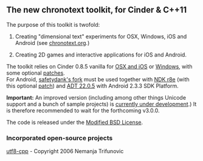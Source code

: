 ## The new chronotext toolkit, for Cinder & C++11

The purpose of this toolkit is twofold:  

1. Creating "dimensional text" experiments for OSX, Windows, iOS and Android (see [chronotext.org](http://chronotext.org).)  

2. Creating 2D games and interactive applications for iOS and Android.  

The toolkit relies on Cinder 0.8.5 vanilla for [OSX and iOS](http://libcinder.org/releases/cinder_0.8.5_mac.zip) or [Windows](http://libcinder.org/releases/cinder_0.8.5_vc2012.zip), with some optional [patches](https://github.com/arielm/patches).  
For Android, [safetydank's fork](https://github.com/safetydank/Cinder/tree/android-dev/android) must be used together with [NDK r8e](http://dl.google.com/android/ndk/android-ndk-r8e-darwin-x86_64.tar.bz2) (with this optional [patch](http://www.appcelerator.com/blog/2013/03/correcting-a-bug-in-the-latest-google-ndk-r8e)) and [ADT 22.0.5](http://dl.google.com/android/adt/adt-bundle-mac-x86_64-20130729.zip) with Android 2.3.3 SDK Platform.

**Important:** An improved version (including among other things Unicode support and a bunch of sample projects) is [currently under development](https://github.com/arielm/new-chronotext-toolkit/tree/develop).) It is therefore recommended to wait for the forthcoming v3.0.0.

The code is released under the [Modified BSD License](https://github.com/arielm/chronotext-blocks-base/blob/master/LICENSE.md).  

### Incorporated open-source projects
[utf8-cpp](http://utfcpp.sourceforge.net) - Copyright 2006 Nemanja Trifunovic
